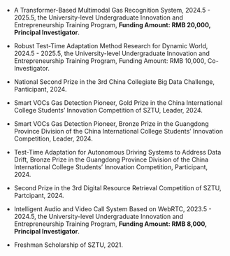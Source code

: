 - A Transformer-Based Multimodal Gas Recognition System, 2024.5 - 2025.5, the University-level Undergraduate Innovation and Entrepreneurship Training Program, <strong>Funding Amount: RMB 20,000, Principal Investigator</strong>.

- Robust Test-Time Adaptation Method Research for Dynamic World, 2024.5 - 2025.5, the University-level Undergraduate Innovation and Entrepreneurship Training Program, Funding Amount: RMB 10,000, Co-Investigator.

- National Second Prize in the 3rd China Collegiate Big Data Challenge, Panticipant, 2024. 
- Smart VOCs Gas Detection Pioneer, Gold Prize in the China International College Students’ Innovation Competition of SZTU, Leader, 2024.
- Smart VOCs Gas Detection Pioneer, Bronze Prize in the Guangdong Province Division of the China International College Students’ Innovation Competition, Leader, 2024.
- Test-Time Adaptation for Autonomous Driving Systems to Address Data Drift, Bronze Prize in the Guangdong Province Division of the China International College Students’ Innovation Competition, Participant, 2024.
- Second Prize in the 3rd Digital Resource Retrieval Competition of SZTU, Partcipant, 2024.
- Intelligent Audio and Video Call System Based on WebRTC, 2023.5 - 2024.5, the University-level Undergraduate Innovation and Entrepreneurship Training Program, <strong>Funding Amount: RMB 8,000, Principal Investigator</strong>.

<!-- - Outstanding Award in Physical Education of SZTU, 2023.
- Outstanding Award in Physical Education of SZTU, 2022.
- Outstanding Award in Physical Education of SZTU, 2021. -->
- Freshman Scholarship of SZTU, 2021.






